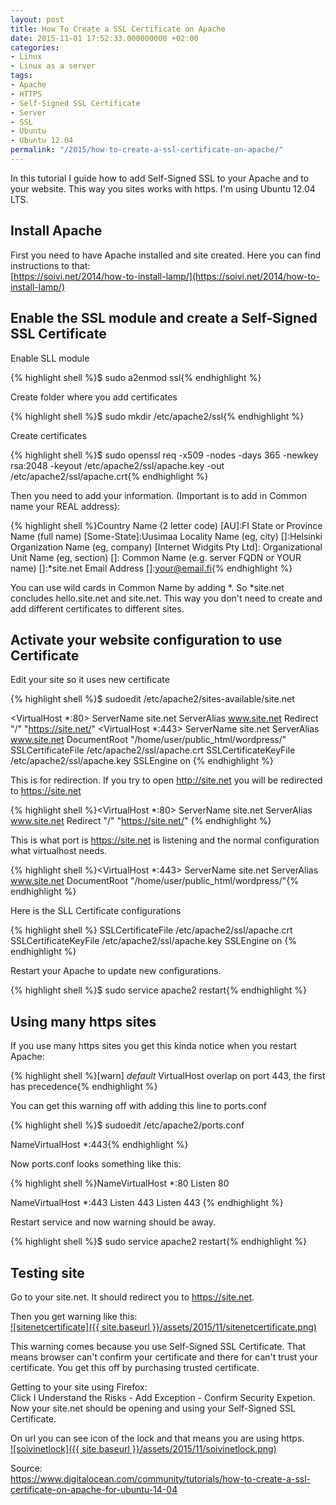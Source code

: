 ```yaml
---
layout: post
title: How To Create a SSL Certificate on Apache
date: 2015-11-01 17:52:33.000000000 +02:00
categories:
- Linux
- Linux as a server
tags:
- Apache
- HTTPS
- Self-Signed SSL Certificate
- Server
- SSL
- Ubuntu
- Ubuntu 12.04
permalink: "/2015/how-to-create-a-ssl-certificate-on-apache/"
---
```

In this tutorial I guide how to add Self-Signed SSL to your Apache and to your website. This way you sites works with https. I'm using Ubuntu 12.04 LTS.

## Install Apache

First you need to have Apache installed and site created. Here you can find instructions to that:  
[https://soivi.net/2014/how-to-install-lamp/](https://soivi.net/2014/how-to-install-lamp/)

## Enable the SSL module and create a Self-Signed SSL Certificate

Enable SLL module

{% highlight shell %}$ sudo a2enmod ssl{% endhighlight %}

Create folder where you add certificates

{% highlight shell %}$ sudo mkdir /etc/apache2/ssl{% endhighlight %}

Create certificates

{% highlight shell %}$ sudo openssl req -x509 -nodes -days 365 -newkey rsa:2048 -keyout /etc/apache2/ssl/apache.key -out /etc/apache2/ssl/apache.crt{% endhighlight %}

Then you need to add your information. (Important is to add in Common name your REAL address):

{% highlight shell %}Country Name (2 letter code) [AU]:FI
State or Province Name (full name) [Some-State]:Uusimaa
Locality Name (eg, city) []:Helsinki
Organization Name (eg, company) [Internet Widgits Pty Ltd]:
Organizational Unit Name (eg, section) []:
Common Name (e.g. server FQDN or YOUR name) []:*site.net
Email Address []:your@email.fi{% endhighlight %}

You can use wild cards in Common Name by adding *. So *site.net concludes hello.site.net and site.net. This way you don't need to create and add different certificates to different sites.

## Activate your website configuration to use Certificate

Edit your site so it uses new certificate

{% highlight shell %}$ sudoedit /etc/apache2/sites-available/site.net

<VirtualHost *:80>
        ServerName site.net
        ServerAlias www.site.net
        Redirect "/" "https://site.net/"
</VirtualHost>
<VirtualHost *:443>
        ServerName site.net
        ServerAlias www.site.net
        DocumentRoot "/home/user/public_html/wordpress/"
        SSLCertificateFile /etc/apache2/ssl/apache.crt
        SSLCertificateKeyFile /etc/apache2/ssl/apache.key
        SSLEngine on
</VirtualHost>{% endhighlight %}

This is for redirection. If you try to open http://site.net you will be redirected to https://site.net

{% highlight shell %}<VirtualHost *:80>
        ServerName site.net
        ServerAlias www.site.net
        Redirect "/" "https://site.net/"
</VirtualHost>{% endhighlight %}

This is what port is https://site.net is listening and the normal configuration what virtualhost needs.

{% highlight shell %}<VirtualHost *:443>
        ServerName site.net
        ServerAlias www.site.net
        DocumentRoot "/home/user/public_html/wordpress/"{% endhighlight %}

Here is the SLL Certificate configurations

{% highlight shell %}        SSLCertificateFile /etc/apache2/ssl/apache.crt
        SSLCertificateKeyFile /etc/apache2/ssl/apache.key
        SSLEngine on
</VirtualHost>{% endhighlight %}

Restart your Apache to update new configurations.

{% highlight shell %}$ sudo service apache2 restart{% endhighlight %}

## Using many https sites

If you use many https sites you get this kinda notice when you restart Apache:

{% highlight shell %}[warn] _default_ VirtualHost overlap on port 443, the first has precedence{% endhighlight %}

You can get this warning off with adding this line to ports.conf

{% highlight shell %}$ sudoedit /etc/apache2/ports.conf

NameVirtualHost *:443{% endhighlight %}

Now ports.conf looks something like this:

{% highlight shell %}NameVirtualHost *:80
Listen 80

<IfModule mod_ssl.c>
    NameVirtualHost *:443
    Listen 443
</IfModule>

<IfModule mod_gnutls.c>
    Listen 443
</IfModule>{% endhighlight %}

Restart service and now warning should be away.

{% highlight shell %}$ sudo service apache2 restart{% endhighlight %}

## Testing site

Go to your site.net. It should redirect you to https://site.net.

Then you get warning like this:  
[![sitenetcertificate]({{ site.baseurl }}/assets/2015/11/sitenetcertificate.png)](http://soivi.net/wp-content/uploads/2015/11/sitenetcertificate.png)

This warning comes because you use Self-Signed SSL Certificate. That means browser can't confirm your certificate and there for can't trust your certificate. You get this off by purchasing trusted certificate.

Getting to your site using Firefox:  
Click I Understand the Risks - Add Exception - Confirm Security Expetion.  
Now your site.net should be opening and using your Self-Signed SSL Certificate.

On url you can see icon of the lock and that means you are using https.  
[![soivinetlock]({{ site.baseurl }}/assets/2015/11/soivinetlock.png)](http://soivi.net/wp-content/uploads/2015/11/soivinetlock.png)

Source:  
https://www.digitalocean.com/community/tutorials/how-to-create-a-ssl-certificate-on-apache-for-ubuntu-14-04